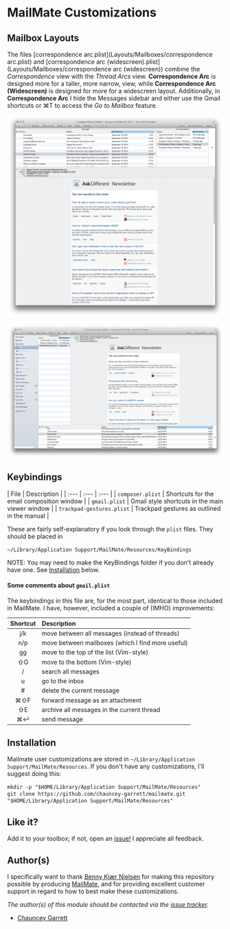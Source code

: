 # MailMate Customizations

## Mailbox Layouts

The files [correspondence arc.plist](Layouts/Mailboxes/correspondence arc.plist) and [correspondence arc (widescreen).plist](Layouts/Mailboxes/correspondence arc (widescreen)) combine the *Correspondence* view with the *Thread Arcs* view. **Correspondence Arc** is designed more for a taller, more narrow, view, while **Correspondence Arc (Widescreen)** is designed for more for a widescreen layout. Additionally, in **Correspondence Arc** I hide the Messages sidebar and either use the Gmail shortcuts or ⌘T to access the *Go to Mailbox* feature.

![Correspondence Arc, with hidden sidebar](delete-me/correspondence-arc.png)

![Correspondence Arc (Widescreen)](delete-me/correspondence-arc-widescreen.png)

## Keybindings

| File | Description |
| :--- | :--- | :--- |
| `composer.plist` | Shortcuts for the email composition window |
| `gmail.plist` | Gmail style shortcuts in the main viewer window |
| `trackpad-gestures.plist` | Trackpad gestures as outlined in the manual |

These are fairly self-explanatory if you look through the `plist` files. They should be placed in

	~/Library/Application Support/MailMate/Resources/KeyBindings

NOTE: You may need to make the KeyBindings folder if you don't already have one. See [Installation](#installation) below.

#### Some comments about `gmail.plist`

The keybindings in this file are, for the most part, identical to those included in MailMate. I have, however, included a couple of (IMHO) improvements:

| Shortcut | Description
| :---:    | :---
| j/k      | move between all messages (instead of threads)
| n/p      | move between mailboxes (which I find more useful)
| gg       | move to the top of the list (Vim-style)
| ⇧G       | move to the bottom (Vim-style)
| /        | search all messages
| u        | go to the inbox
| #        | delete the current message
| ⌘⇧F      | forward message as an attachment
| ⇧E       | archive all messages in the current thread
| ⌘↩       | send message

## Installation

Mailmate user customizations are stored in `~/Library/Application Support/MailMate/Resources`. If you don't have any customizations, I'll suggest doing this:

	mkdir -p "$HOME/Library/Application Support/MailMate/Resources"
	git clone https://github.com/chauncey-garrett/mailmate.git "$HOME/Library/Application Support/MailMate/Resources"

## Like it?

Add it to your toolbox; if not, open an [issue!](https://github.com/chauncey-garrett/mailmate/issues "chauncey-garrett/mailmate/issues") I appreciate all feedback.

## Author(s)

I specifically want to thank [Benny Kjær Nielsen](http://freron.com/about/index.html#about_me) for making this repository possible by producing [MailMate](http://freron.com), and for providing excellent customer support in regard to how to best make these customizations.

*The author(s) of this module should be contacted via the [issue tracker](https://github.com/chauncey-garrett/mailmate/issues "chauncey-garrett/mailmate/issues").*

  - [Chauncey Garrett](https://github.com/chauncey-garrett "chauncey-garrett")
